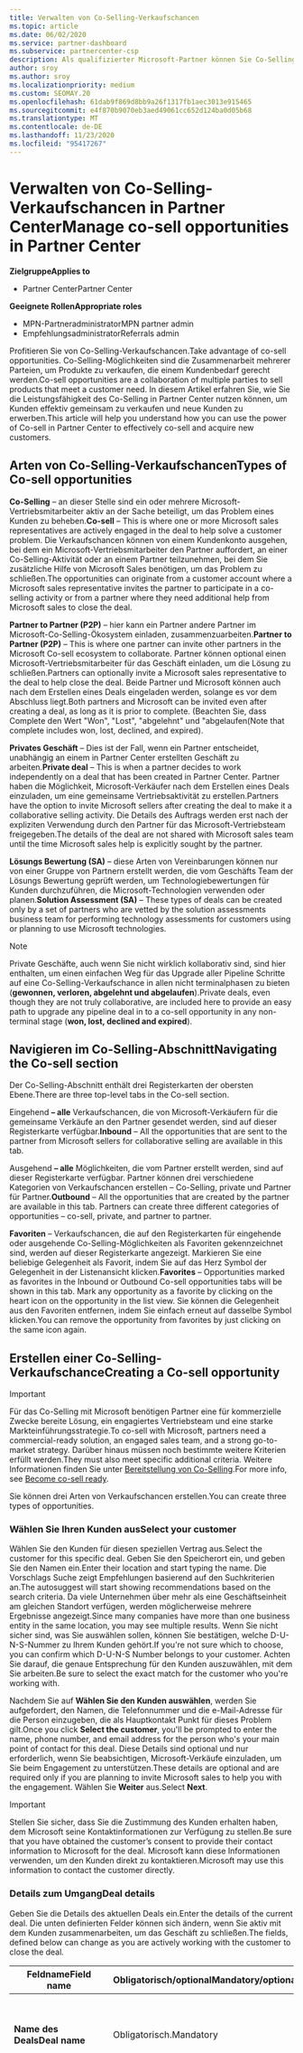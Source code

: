 ```yaml
---
title: Verwalten von Co-Selling-Verkaufschancen
ms.topic: article
ms.date: 06/02/2020
ms.service: partner-dashboard
ms.subservice: partnercenter-csp
description: Als qualifizierter Microsoft-Partner können Sie Co-Selling mit Microsoft durcharbeiten. Erfahren Sie, wie Sie Deals definieren, Microsoft zur Zusammenarbeit einladen oder gesendete Geschäfte anzeigen.
author: sroy
ms.author: sroy
ms.localizationpriority: medium
ms.custom: SEOMAY.20
ms.openlocfilehash: 61dab9f869d8bb9a26f1317fb1aec3013e915465
ms.sourcegitcommit: e4f870b9070eb3aed49061cc652d124ba0d05b68
ms.translationtype: MT
ms.contentlocale: de-DE
ms.lasthandoff: 11/23/2020
ms.locfileid: "95417267"
---
```

# <a name="manage-co-sell-opportunities-in-partner-center"></a><span data-ttu-id="e6349-104">Verwalten von Co-Selling-Verkaufschancen in Partner Center</span><span class="sxs-lookup"><span data-stu-id="e6349-104">Manage co-sell opportunities in Partner Center</span></span>

<span data-ttu-id="e6349-105">**Zielgruppe**</span><span class="sxs-lookup"><span data-stu-id="e6349-105">**Applies to**</span></span>

- <span data-ttu-id="e6349-106">Partner Center</span><span class="sxs-lookup"><span data-stu-id="e6349-106">Partner Center</span></span>

<span data-ttu-id="e6349-107">**Geeignete Rollen**</span><span class="sxs-lookup"><span data-stu-id="e6349-107">**Appropriate roles**</span></span>

- <span data-ttu-id="e6349-108">MPN-Partneradministrator</span><span class="sxs-lookup"><span data-stu-id="e6349-108">MPN partner admin</span></span>
- <span data-ttu-id="e6349-109">Empfehlungsadministrator</span><span class="sxs-lookup"><span data-stu-id="e6349-109">Referrals admin</span></span>

<span data-ttu-id="e6349-110">Profitieren Sie von Co-Selling-Verkaufschancen.</span><span class="sxs-lookup"><span data-stu-id="e6349-110">Take advantage of co-sell opportunities.</span></span>  <span data-ttu-id="e6349-111">Co-Selling-Möglichkeiten sind die Zusammenarbeit mehrerer Parteien, um Produkte zu verkaufen, die einem Kundenbedarf gerecht werden.</span><span class="sxs-lookup"><span data-stu-id="e6349-111">Co-sell opportunities are a collaboration of multiple parties to sell products that meet a customer need.</span></span> <span data-ttu-id="e6349-112">In diesem Artikel erfahren Sie, wie Sie die Leistungsfähigkeit des Co-Selling in Partner Center nutzen können, um Kunden effektiv gemeinsam zu verkaufen und neue Kunden zu erwerben.</span><span class="sxs-lookup"><span data-stu-id="e6349-112">This article will help you understand how you can use the power of Co-sell in Partner Center to effectively co-sell and acquire new customers.</span></span>

## <a name="types-of-co-sell-opportunities"></a><span data-ttu-id="e6349-113">Arten von Co-Selling-Verkaufschancen</span><span class="sxs-lookup"><span data-stu-id="e6349-113">Types of Co-sell opportunities</span></span>

<span data-ttu-id="e6349-114">**Co-Selling** – an dieser Stelle sind ein oder mehrere Microsoft-Vertriebsmitarbeiter aktiv an der Sache beteiligt, um das Problem eines Kunden zu beheben.</span><span class="sxs-lookup"><span data-stu-id="e6349-114">**Co-sell** – This is where one or more Microsoft sales representatives are actively engaged in the deal to help solve a customer problem.</span></span> <span data-ttu-id="e6349-115">Die Verkaufschancen können von einem Kundenkonto ausgehen, bei dem ein Microsoft-Vertriebsmitarbeiter den Partner auffordert, an einer Co-Selling-Aktivität oder an einem Partner teilzunehmen, bei dem Sie zusätzliche Hilfe von Microsoft Sales benötigen, um das Problem zu schließen.</span><span class="sxs-lookup"><span data-stu-id="e6349-115">The opportunities can originate from a customer account where a Microsoft sales representative invites the partner to participate in a co-selling activity or from a partner where they need additional help from Microsoft sales to close the deal.</span></span>

<span data-ttu-id="e6349-116">**Partner to Partner (P2P)** – hier kann ein Partner andere Partner im Microsoft-Co-Selling-Ökosystem einladen, zusammenzuarbeiten.</span><span class="sxs-lookup"><span data-stu-id="e6349-116">**Partner to Partner (P2P)** – This is where one partner can invite other partners in the Microsoft Co-sell ecosystem to collaborate.</span></span> <span data-ttu-id="e6349-117">Partner können optional einen Microsoft-Vertriebsmitarbeiter für das Geschäft einladen, um die Lösung zu schließen.</span><span class="sxs-lookup"><span data-stu-id="e6349-117">Partners can optionally invite a Microsoft sales representative to the deal to help close the deal.</span></span> <span data-ttu-id="e6349-118">Beide Partner und Microsoft können auch nach dem Erstellen eines Deals eingeladen werden, solange es vor dem Abschluss liegt.</span><span class="sxs-lookup"><span data-stu-id="e6349-118">Both partners and Microsoft can be invited even after creating a deal, as long as it is prior to complete.</span></span> <span data-ttu-id="e6349-119">(Beachten Sie, dass Complete den Wert "Won", "Lost", "abgelehnt" und "abgelaufen</span><span class="sxs-lookup"><span data-stu-id="e6349-119">(Note that complete includes won, lost, declined, and expired).</span></span>

<span data-ttu-id="e6349-120">**Privates Geschäft** – Dies ist der Fall, wenn ein Partner entscheidet, unabhängig an einem in Partner Center erstellten Geschäft zu arbeiten.</span><span class="sxs-lookup"><span data-stu-id="e6349-120">**Private deal** – This is when a partner decides to work independently on a deal that has been created in  Partner Center.</span></span> <span data-ttu-id="e6349-121">Partner haben die Möglichkeit, Microsoft-Verkäufer nach dem Erstellen eines Deals einzuladen, um eine gemeinsame Vertriebsaktivität zu erstellen.</span><span class="sxs-lookup"><span data-stu-id="e6349-121">Partners have the option to invite Microsoft sellers after creating the deal to make it a collaborative selling activity.</span></span> <span data-ttu-id="e6349-122">Die Details des Auftrags werden erst nach der expliziten Verwendung durch den Partner für das Microsoft-Vertriebsteam freigegeben.</span><span class="sxs-lookup"><span data-stu-id="e6349-122">The details of the deal are not shared with Microsoft sales team until the time Microsoft sales help is explicitly sought by the partner.</span></span>

<span data-ttu-id="e6349-123">**Lösungs Bewertung (SA)** – diese Arten von Vereinbarungen können nur von einer Gruppe von Partnern erstellt werden, die vom Geschäfts Team der Lösungs Bewertung geprüft werden, um Technologiebewertungen für Kunden durchzuführen, die Microsoft-Technologien verwenden oder planen.</span><span class="sxs-lookup"><span data-stu-id="e6349-123">**Solution Assessment (SA)** – These types of deals can be created only by a set of partners who are vetted by the solution assessments business team for performing technology assessments for customers using or planning to use Microsoft technologies.</span></span>

> [!NOTE]
> <span data-ttu-id="e6349-124">Private Geschäfte, auch wenn Sie nicht wirklich kollaborativ sind, sind hier enthalten, um einen einfachen Weg für das Upgrade aller Pipeline Schritte auf eine Co-Selling-Verkaufschance in allen nicht terminalphasen zu bieten (**gewonnen, verloren, abgelehnt und abgelaufen**).</span><span class="sxs-lookup"><span data-stu-id="e6349-124">Private deals, even though they are not truly collaborative, are included here  to provide an easy path to upgrade any pipeline deal in to a co-sell opportunity in any non-terminal stage (**won, lost, declined and expired**).</span></span>

## <a name="navigating-the-co-sell-section"></a><span data-ttu-id="e6349-125">Navigieren im Co-Selling-Abschnitt</span><span class="sxs-lookup"><span data-stu-id="e6349-125">Navigating the Co-sell section</span></span>

<span data-ttu-id="e6349-126">Der Co-Selling-Abschnitt enthält drei Registerkarten der obersten Ebene.</span><span class="sxs-lookup"><span data-stu-id="e6349-126">There are three top-level tabs in the Co-sell section.</span></span>

<span data-ttu-id="e6349-127">Eingehend **– alle** Verkaufschancen, die von Microsoft-Verkäufern für die gemeinsame Verkäufe an den Partner gesendet werden, sind auf dieser Registerkarte verfügbar.</span><span class="sxs-lookup"><span data-stu-id="e6349-127">**Inbound** – All the opportunities that are sent to the partner from Microsoft sellers for collaborative selling are available in this tab.</span></span>

<span data-ttu-id="e6349-128">Ausgehend **– alle** Möglichkeiten, die vom Partner erstellt werden, sind auf dieser Registerkarte verfügbar. Partner können drei verschiedene Kategorien von Verkaufschancen erstellen – Co-Selling, private und Partner für Partner.</span><span class="sxs-lookup"><span data-stu-id="e6349-128">**Outbound** – All the opportunities that are created by the partner are available in this tab. Partners can create three different categories of opportunities – co-sell, private, and partner to partner.</span></span>

<span data-ttu-id="e6349-129">**Favoriten** – Verkaufschancen, die auf den Registerkarten für eingehende oder ausgehende Co-Selling-Möglichkeiten als Favoriten gekennzeichnet sind, werden auf dieser Registerkarte angezeigt. Markieren Sie eine beliebige Gelegenheit als Favorit, indem Sie auf das Herz Symbol der Gelegenheit in der Listenansicht klicken.</span><span class="sxs-lookup"><span data-stu-id="e6349-129">**Favorites** – Opportunities marked as favorites in the Inbound or Outbound Co-sell opportunities tabs will be shown in this tab. Mark any opportunity as a favorite by clicking on the heart icon on the opportunity in the list view.</span></span> <span data-ttu-id="e6349-130">Sie können die Gelegenheit aus den Favoriten entfernen, indem Sie einfach erneut auf dasselbe Symbol klicken.</span><span class="sxs-lookup"><span data-stu-id="e6349-130">You can remove the opportunity from favorites by just clicking on the same icon again.</span></span>

## <a name="creating-a-co-sell-opportunity"></a><span data-ttu-id="e6349-131">Erstellen einer Co-Selling-Verkaufschance</span><span class="sxs-lookup"><span data-stu-id="e6349-131">Creating a Co-sell opportunity</span></span>

> [!IMPORTANT]
> <span data-ttu-id="e6349-132">Für das Co-Selling mit Microsoft benötigen Partner eine für kommerzielle Zwecke bereite Lösung, ein engagiertes Vertriebsteam und eine starke Markteinführungsstrategie.</span><span class="sxs-lookup"><span data-stu-id="e6349-132">To co-sell with Microsoft, partners need a commercial-ready solution, an engaged sales team, and a strong go-to-market strategy.</span></span> <span data-ttu-id="e6349-133">Darüber hinaus müssen noch bestimmte weitere Kriterien erfüllt werden.</span><span class="sxs-lookup"><span data-stu-id="e6349-133">They must also meet specific additional criteria.</span></span> <span data-ttu-id="e6349-134">Weitere Informationen finden Sie unter [Bereitstellung von Co-Selling](https://partner.microsoft.com/reach-customers/selling-with-microsoft#become-ready).</span><span class="sxs-lookup"><span data-stu-id="e6349-134">For more info, see [Become co-sell ready](https://partner.microsoft.com/reach-customers/selling-with-microsoft#become-ready).</span></span>

<span data-ttu-id="e6349-135">Sie können drei Arten von Verkaufschancen erstellen.</span><span class="sxs-lookup"><span data-stu-id="e6349-135">You can create three types of opportunities.</span></span>

### <a name="select-your-customer"></a><span data-ttu-id="e6349-136">Wählen Sie Ihren Kunden aus</span><span class="sxs-lookup"><span data-stu-id="e6349-136">Select your customer</span></span>

<span data-ttu-id="e6349-137">Wählen Sie den Kunden für diesen speziellen Vertrag aus.</span><span class="sxs-lookup"><span data-stu-id="e6349-137">Select the customer for this specific deal.</span></span> <span data-ttu-id="e6349-138">Geben Sie den Speicherort ein, und geben Sie den Namen ein.</span><span class="sxs-lookup"><span data-stu-id="e6349-138">Enter their location and start typing the name.</span></span> <span data-ttu-id="e6349-139">Die Vorschlags Suche zeigt Empfehlungen basierend auf den Suchkriterien an.</span><span class="sxs-lookup"><span data-stu-id="e6349-139">The autosuggest will start showing recommendations based on the search criteria.</span></span> <span data-ttu-id="e6349-140">Da viele Unternehmen über mehr als eine Geschäftseinheit am gleichen Standort verfügen, werden möglicherweise mehrere Ergebnisse angezeigt.</span><span class="sxs-lookup"><span data-stu-id="e6349-140">Since many companies have more than one business entity in the same location, you may see multiple results.</span></span> <span data-ttu-id="e6349-141">Wenn Sie nicht sicher sind, was Sie auswählen sollen, können Sie bestätigen, welche D-U-N-S-Nummer zu Ihrem Kunden gehört.</span><span class="sxs-lookup"><span data-stu-id="e6349-141">If you're not sure which to choose, you can confirm which D-U-N-S Number belongs to your customer.</span></span> <span data-ttu-id="e6349-142">Achten Sie darauf, die genaue Entsprechung für den Kunden auszuwählen, mit dem Sie arbeiten.</span><span class="sxs-lookup"><span data-stu-id="e6349-142">Be sure to select the exact match for the customer who you're working with.</span></span>

<span data-ttu-id="e6349-143">Nachdem Sie auf **Wählen Sie den Kunden auswählen**, werden Sie aufgefordert, den Namen, die Telefonnummer und die e-Mail-Adresse für die Person einzugeben, die als Hauptkontakt Punkt für dieses Problem gilt.</span><span class="sxs-lookup"><span data-stu-id="e6349-143">Once you click **Select the customer**, you'll be prompted to enter the name, phone number, and email address for the person who's your main point of contact for this deal.</span></span> <span data-ttu-id="e6349-144">Diese Details sind optional und nur erforderlich, wenn Sie beabsichtigen, Microsoft-Verkäufe einzuladen, um Sie beim Engagement zu unterstützen.</span><span class="sxs-lookup"><span data-stu-id="e6349-144">These details are optional and are required only if you are planning to invite Microsoft sales to help you with the engagement.</span></span> <span data-ttu-id="e6349-145">Wählen Sie **Weiter** aus.</span><span class="sxs-lookup"><span data-stu-id="e6349-145">Select **Next**.</span></span>

> [!IMPORTANT]
> <span data-ttu-id="e6349-146">Stellen Sie sicher, dass Sie die Zustimmung des Kunden erhalten haben, dem Microsoft seine Kontaktinformationen zur Verfügung zu stellen.</span><span class="sxs-lookup"><span data-stu-id="e6349-146">Be sure that you have obtained the customer’s consent to provide their contact information to Microsoft for the deal.</span></span> <span data-ttu-id="e6349-147">Microsoft kann diese Informationen verwenden, um den Kunden direkt zu kontaktieren.</span><span class="sxs-lookup"><span data-stu-id="e6349-147">Microsoft may use this information to contact the customer directly.</span></span>

### <a name="deal-details"></a><span data-ttu-id="e6349-148">Details zum Umgang</span><span class="sxs-lookup"><span data-stu-id="e6349-148">Deal details</span></span>

<span data-ttu-id="e6349-149">Geben Sie die Details des aktuellen Deals ein.</span><span class="sxs-lookup"><span data-stu-id="e6349-149">Enter the details of the current deal.</span></span> <span data-ttu-id="e6349-150">Die unten definierten Felder können sich ändern, wenn Sie aktiv mit dem Kunden zusammenarbeiten, um das Geschäft zu schließen.</span><span class="sxs-lookup"><span data-stu-id="e6349-150">The fields, defined below can change as you are  actively working with the customer to close the deal.</span></span>

| <span data-ttu-id="e6349-151">**Feldname**</span><span class="sxs-lookup"><span data-stu-id="e6349-151">**Field name**</span></span> | <span data-ttu-id="e6349-152">**Obligatorisch/optional**</span><span class="sxs-lookup"><span data-stu-id="e6349-152">**Mandatory/optional**</span></span> | <span data-ttu-id="e6349-153">**Details**</span><span class="sxs-lookup"><span data-stu-id="e6349-153">**Details**</span></span> |
|-------------|--------|-------|
|<span data-ttu-id="e6349-154">**Name des Deals**</span><span class="sxs-lookup"><span data-stu-id="e6349-154">**Deal name**</span></span> | <span data-ttu-id="e6349-155">Obligatorisch.</span><span class="sxs-lookup"><span data-stu-id="e6349-155">Mandatory</span></span> | <span data-ttu-id="e6349-156">Der Anzeige Name zur Identifizierung Ihres Deals zu einem späteren Zeitpunkt.</span><span class="sxs-lookup"><span data-stu-id="e6349-156">The friendly name to identify your deal at a later point of time.</span></span> |
|<span data-ttu-id="e6349-157">**Speicherort**</span><span class="sxs-lookup"><span data-stu-id="e6349-157">**Location**</span></span>| <span data-ttu-id="e6349-158">Obligatorisch.</span><span class="sxs-lookup"><span data-stu-id="e6349-158">Mandatory</span></span> | <span data-ttu-id="e6349-159">Der MPN-Speicherort Bereich des Verweises.</span><span class="sxs-lookup"><span data-stu-id="e6349-159">The MPN location scope of the referral.</span></span> <span data-ttu-id="e6349-160">Verweis Benutzer mit diesem Speicherort können die Verweise anzeigen, wenn Sie Teil des Teams sind.</span><span class="sxs-lookup"><span data-stu-id="e6349-160">Referral users with this location scope can view the referrals if they are part of the team.</span></span> <span data-ttu-id="e6349-161">Verweisadministratoren und verweisadministratoren mit globalem Gültigkeitsbereich können die Verweise unabhängig vom Standort anzeigen.</span><span class="sxs-lookup"><span data-stu-id="e6349-161">Referral admins and referral admins with global scope can view the referrals irrespective of the location.</span></span> <span data-ttu-id="e6349-162">Der Speicherort kann nicht bearbeitet werden, nachdem der Verweis erstellt wurde.</span><span class="sxs-lookup"><span data-stu-id="e6349-162">Location cannot be edited after creating the referral.</span></span>|
|<span data-ttu-id="e6349-163">**Geschätzter Wert**</span><span class="sxs-lookup"><span data-stu-id="e6349-163">**Estimated value**</span></span> | <span data-ttu-id="e6349-164">Obligatorisch.</span><span class="sxs-lookup"><span data-stu-id="e6349-164">Mandatory</span></span> | <span data-ttu-id="e6349-165">Der Wert des Deals basierend auf den Informationen, die beim Erstellen des-Deals verfügbar sind.</span><span class="sxs-lookup"><span data-stu-id="e6349-165">The value of the deal based on the information available while creating the deal.</span></span>|
|<span data-ttu-id="e6349-166">**Geschätztes Schluss Datum**</span><span class="sxs-lookup"><span data-stu-id="e6349-166">**Estimated close date**</span></span>| <span data-ttu-id="e6349-167">Obligatorisch.</span><span class="sxs-lookup"><span data-stu-id="e6349-167">Mandatory</span></span>| <span data-ttu-id="e6349-168">Das Datum, an dem Sie den Umgang mit dem Kunden erwarten.</span><span class="sxs-lookup"><span data-stu-id="e6349-168">The date by which you expect to close the deal with the customer.</span></span> |
|<span data-ttu-id="e6349-169">**CRM-ID**</span><span class="sxs-lookup"><span data-stu-id="e6349-169">**CRM ID**</span></span>| <span data-ttu-id="e6349-170">Optional</span><span class="sxs-lookup"><span data-stu-id="e6349-170">Optional</span></span> | <span data-ttu-id="e6349-171">Markieren Sie den Umgang mit der ID der Verkaufschance im jeweiligen CRM zum Nachverfolgen.</span><span class="sxs-lookup"><span data-stu-id="e6349-171">Tag the deal with the ID of the opportunity in your respective CRM for tracking purpose.</span></span>|
|<span data-ttu-id="e6349-172">**Marketing Kampagnen-ID**</span><span class="sxs-lookup"><span data-stu-id="e6349-172">**Marketing campaign ID**</span></span>| <span data-ttu-id="e6349-173">Optional</span><span class="sxs-lookup"><span data-stu-id="e6349-173">Optional</span></span> | <span data-ttu-id="e6349-174">Erfassen Sie die Marketingkampagne, die zu diesem Problem geführt hat.</span><span class="sxs-lookup"><span data-stu-id="e6349-174">Capture the marketing campaign that resulted in the deal.</span></span> <span data-ttu-id="e6349-175">Mit diesem Profil können Sie den ROI einer bestimmten Kampagne nachverfolgen, wenn Sie alle aus der Kampagne stammenden Geschäfte mit der gleichen ID markieren.</span><span class="sxs-lookup"><span data-stu-id="e6349-175">This filed can help you track the ROI of a certain campaign if you tag all the deals originating from the campaign with the same ID.</span></span>|
|<span data-ttu-id="e6349-176">**Hinweise**</span><span class="sxs-lookup"><span data-stu-id="e6349-176">**Notes**</span></span>| <span data-ttu-id="e6349-177">Optional</span><span class="sxs-lookup"><span data-stu-id="e6349-177">Optional</span></span> | <span data-ttu-id="e6349-178">Aktualisieren Sie alle aktuellen Informationen, um anderen Mitarbeitern Ihres Unternehmens einen Einblick in den gleichen Umgang zu bieten, oder versuchen Sie, den aktuellen Zustand des Deals zu verstehen.</span><span class="sxs-lookup"><span data-stu-id="e6349-178">Update all the latest information to provide visibility to other employees from your company working on the same deal or trying to understand the current state of the deal.</span></span> <span data-ttu-id="e6349-179">Sie können dies auch als Kommunikationsprotokoll für Diskussionen zwischen Microsoft-Verkäufern und anderen Partnern in Ihrem Unternehmen verwenden.</span><span class="sxs-lookup"><span data-stu-id="e6349-179">You can also use this as a communication on record for discussions between Microsoft sellers/other partners with your company.</span></span>|

### <a name="add-team-members"></a><span data-ttu-id="e6349-180">Hinzufügen von Teammitgliedern</span><span class="sxs-lookup"><span data-stu-id="e6349-180">Add team members</span></span>

<span data-ttu-id="e6349-181">Fügen Sie nach dem Hinzufügen der Details des Details die Mitarbeiter hinzu, die an diesem speziellen Teil arbeiten werden.</span><span class="sxs-lookup"><span data-stu-id="e6349-181">After adding the deal details, add the employees that will be working on this specific deal.</span></span> <span data-ttu-id="e6349-182">Sie müssen den Namen, die Telefonnummer und die e-Mail-Adresse des Mitarbeiters eingeben.</span><span class="sxs-lookup"><span data-stu-id="e6349-182">You will need to enter the name, phone number, and email address of the employee.</span></span> <span data-ttu-id="e6349-183">Diese Details sind obligatorisch, und Sie benötigen mindestens einen Kontakt mit allen Details, die Sie eingegeben haben, um ein Problem zu erstellen.</span><span class="sxs-lookup"><span data-stu-id="e6349-183">These details are mandatory, and you need to have at least one contact with all the details entered for you to create a deal.</span></span> <span data-ttu-id="e6349-184">Diese Details können auch nach dem Erstellen eines Deals geändert werden.</span><span class="sxs-lookup"><span data-stu-id="e6349-184">These details can be changed even after creating a deal.</span></span> <span data-ttu-id="e6349-185">Aktuelle Kontakte aus den vorherigen Geschäften werden auf der rechten Seite angezeigt, damit Sie Sie schnell zu diesem Thema hinzufügen können.</span><span class="sxs-lookup"><span data-stu-id="e6349-185">Recent contacts from your previous deals are shown on the right side for you to quickly add them to the deal.</span></span> <span data-ttu-id="e6349-186">Für P2P-Geschäfte kann das Teammitarbeiter sowohl von Ihrem Unternehmen als auch vom Unternehmen erhalten, das die Einladung sendet.</span><span class="sxs-lookup"><span data-stu-id="e6349-186">For P2P deals, the team can have employees from both your company and the company sending the invitation.</span></span>

### <a name="add-solutions"></a><span data-ttu-id="e6349-187">Lösung (e) hinzufügen</span><span class="sxs-lookup"><span data-stu-id="e6349-187">Add solution(s)</span></span>

<span data-ttu-id="e6349-188">In diesem Abschnitt müssen Sie die Informationen im Zusammenhang mit den Lösungen bereitstellen, die Teil dieses Themas sein werden.</span><span class="sxs-lookup"><span data-stu-id="e6349-188">In this section, you need to provide the information related to the solutions that will be part of this deal.</span></span> <span data-ttu-id="e6349-189">Dies ist ein obligatorischer Abschnitt, in dem Sie mindestens eine Lösung hinzufügen müssen, um ein Problem zu erstellen.</span><span class="sxs-lookup"><span data-stu-id="e6349-189">This is a mandatory section where you must add at least one solution to create a deal.</span></span> <span data-ttu-id="e6349-190">Die Lösungs Details können nach dem Erstellen eines Deals geändert werden.</span><span class="sxs-lookup"><span data-stu-id="e6349-190">The solution details can be changed after creating a deal.</span></span> <span data-ttu-id="e6349-191">Es gibt mehrere Typen von Projektmappen, die zu einem Teil hinzugefügt werden können, die unten beschrieben werden.</span><span class="sxs-lookup"><span data-stu-id="e6349-191">There are multiple types of solutions that can be added to a deal, which are described below</span></span>

- <span data-ttu-id="e6349-192">**Die Lösungen meines Unternehmens:** Dabei handelt es sich um Co-Selling-Lösungen, die von Ihrem Unternehmen veröffentlicht werden.</span><span class="sxs-lookup"><span data-stu-id="e6349-192">**My company’s solutions:** These are co-sell ready solutions that are published by your company</span></span>
- <span data-ttu-id="e6349-193">**Microsoft:** Dabei handelt es sich um Lösungen im Besitz von Microsoft</span><span class="sxs-lookup"><span data-stu-id="e6349-193">**Microsoft:** These are solutions owned by Microsoft</span></span>
- <span data-ttu-id="e6349-194">**Andere Lösungen von Drittanbietern:** Dabei handelt es sich um Co-Selling-Lösungen, die von anderen Partnern im Microsoft Co-Selling-Ökosystem veröffentlicht werden.</span><span class="sxs-lookup"><span data-stu-id="e6349-194">**Other third-party solutions:** These are co-sell ready solutions that are published by other partners in the Microsoft co-sell ecosystem</span></span>
- <span data-ttu-id="e6349-195">**Lösungs Bewertungen:** Dies sind die Bewertungs Typen, die ein berechtigter Partner basierend auf dem Kundenbedarf auswählen kann.</span><span class="sxs-lookup"><span data-stu-id="e6349-195">**Solution Assessments:** These are the assessment types, which an eligible partner can select based on the customer need</span></span>

> [!Important]
> <span data-ttu-id="e6349-196">Es kann nur ein Bewertungstyp für einen Lösungs Bewertungs Vertrag ausgewählt werden, und es können keine anderen Lösungen hinzugefügt werden.</span><span class="sxs-lookup"><span data-stu-id="e6349-196">Only one assessment type can be selected for a solution assessment deal and no other solutions can be added.</span></span> <span data-ttu-id="e6349-197">Sobald eine Lösungs Bewertung ausgewählt ist, muss der Partner den Speicherort auswählen, für den die Bewertung erstellt wird.</span><span class="sxs-lookup"><span data-stu-id="e6349-197">Once a solution assessment is selected, the partner has to choose the location for which the assessment is being created.</span></span> <span data-ttu-id="e6349-198">Dies ist für korrekte Incentive-Auszahlungen erforderlich.</span><span class="sxs-lookup"><span data-stu-id="e6349-198">This is needed for correct incentive payouts.</span></span>

<span data-ttu-id="e6349-199">Nachdem Sie die Lösungs Informationen bereitgestellt haben, klicken Sie auf Weiter, um zum Abschnitt zu wechseln, in dem Sie den Verkaufstyp festlegen können.</span><span class="sxs-lookup"><span data-stu-id="e6349-199">Once you have provided the solution information, select Next to move to the section where you can decide the selling type.</span></span> <span data-ttu-id="e6349-200">Sie haben drei Optionen, wenn Sie Lösungen aus den ersten drei Optionen auswählen und keine Lösungs Bewertung:</span><span class="sxs-lookup"><span data-stu-id="e6349-200">You have three options if you chose solutions from the first three options and not a solution assessment:</span></span>

<span data-ttu-id="e6349-201">**Privates Geschäft**: Wenn Sie Microsoft nicht einladen und in diesem Schritt eine Einbindung erstellen, ist es vom Typ private Pipeline.</span><span class="sxs-lookup"><span data-stu-id="e6349-201">**Private deal**: If you don’t invite Microsoft and create an engagement at this step, it will be of the type private pipeline.</span></span> <span data-ttu-id="e6349-202">Microsoft-Verkäufer haben keinen Einblick in die Details dieses Deals.</span><span class="sxs-lookup"><span data-stu-id="e6349-202">Microsoft sellers will have no visibility into the details of this deal.</span></span>

> [!Important]
> <span data-ttu-id="e6349-203">Die Registrierung von Deals ist für private Geschäfte nicht anwendbar.</span><span class="sxs-lookup"><span data-stu-id="e6349-203">Deal registration is not applicable for Private deals.</span></span> <span data-ttu-id="e6349-204">Seien Sie vorsichtig, wenn Sie ein privates Geschäft mit berechtigten Lösungen erstellen, da diese nicht für die Registrierung in Partner Center qualifiziert sind.</span><span class="sxs-lookup"><span data-stu-id="e6349-204">Exercise caution while creating a private deal with incentive eligible solutions as they will not be eligible for deal registration in Partner Center.</span></span>

<span data-ttu-id="e6349-205">**Co-Selling-Vertrag:** Wenn Sie eine andere Option als die Standardauswahl für die Frage **"ermitteln Sie die Art der von Microsoft gewünschten Hilfe**" auswählen, wird ein Co-Selling-Deal durchgeführt, bei dem ein Microsoft-Verkäufer Ihnen möglicherweise bei der Schließung des Deals behilflich ist.</span><span class="sxs-lookup"><span data-stu-id="e6349-205">**Co-sell deal:** If you select any option other than the default selection for the question **“Identify the type of help you'd like from Microsoft”**, the deal turns in to a co-sell deal where a Microsoft seller can potentially help you with closing the deal.</span></span> <span data-ttu-id="e6349-206">Eine Anforderung der Hilfe von Microsoft ist keine Garantie dafür, dass ein Microsoft-Verkäufer an der Sache teilnehmen wird.</span><span class="sxs-lookup"><span data-stu-id="e6349-206">A request for help from Microsoft is no guarantee that a Microsoft seller will participate in the deal.</span></span> <span data-ttu-id="e6349-207">Microsoft-Vertriebsmitarbeiter haben 14 Tage Zeit, um zu entscheiden, ob Sie teilnehmen möchten.</span><span class="sxs-lookup"><span data-stu-id="e6349-207">Microsoft sales representatives have 14 days to decide if they want to participate.</span></span> <span data-ttu-id="e6349-208">Stellen Sie sicher, dass Sie im Abschnitt "Hinweise" den gewünschten Hilfe Typ identifizieren.</span><span class="sxs-lookup"><span data-stu-id="e6349-208">In the notes section, be sure to identify the type of help you want.</span></span>

<span data-ttu-id="e6349-209">**Partner-zu-Partner-Arbeit (P2P)**: Sie können andere Partner zur Arbeit einladen, indem Sie auf den Link "Partner einladen" klicken.</span><span class="sxs-lookup"><span data-stu-id="e6349-209">**Partner to Partner (P2P) deal**: You can invite other partners to the deal by clicking on the Invite partner link.</span></span> <span data-ttu-id="e6349-210">Im folgenden wird der Prozess zum Erstellen eines P2P-Vorgangs erläutert.</span><span class="sxs-lookup"><span data-stu-id="e6349-210">Below is the process for creating a P2P deal.</span></span>

- <span data-ttu-id="e6349-211">**Wählen Sie einen Partner aus:** Nachdem Sie auf "einladen Partner" geklickt haben, können Sie mit der Eingabe des Partner namens beginnen, um eine vorgeschlagene Liste von Partnern zu erhalten, die mit dem Namen übereinstimmen, den Sie eingeben.</span><span class="sxs-lookup"><span data-stu-id="e6349-211">**Select a partner:** After clicking on Invite partner, you will be able to  start typing the partner name to get suggested list of partners matching the name that you are entering.</span></span> <span data-ttu-id="e6349-212">Wählen Sie den Partner aus, an dem Sie interessiert sind, um zusätzliche Details für diesen Partner auszufüllen.</span><span class="sxs-lookup"><span data-stu-id="e6349-212">Select the partner you are interested in to fill additional details for that partner.</span></span> <span data-ttu-id="e6349-213">Sie können nur nach Partnern suchen, die sich im Microsoft-Co-Selling-Ökosystem befinden und in Partner Center agieren.</span><span class="sxs-lookup"><span data-stu-id="e6349-213">You can only search for partners who are in the Microsoft Co-sell ecosystem and are transacting in Partner Center.</span></span>

- <span data-ttu-id="e6349-214">**Geschätztes Schluss Datum:** Dies ist das Datum, an dem Sie erwarten, dass der eingeladene Partner seinen Teil des Vorgangs fertig stellt.</span><span class="sxs-lookup"><span data-stu-id="e6349-214">**Estimated close date:** This is the date by which you expect the invited partner to complete their part of the deal.</span></span> <span data-ttu-id="e6349-215">Das Datum ist vorab ausgefüllt, sodass Sie das Datum nur ändern können, wenn dies erforderlich ist.</span><span class="sxs-lookup"><span data-stu-id="e6349-215">The date is pre-filled so that you can choose to modify the date only if necessary.</span></span> <span data-ttu-id="e6349-216">Es handelt sich um ein obligatorisches Feld, das von dem Partner bearbeitet werden kann, den Sie nach dem Erstellen des Deals einladen.</span><span class="sxs-lookup"><span data-stu-id="e6349-216">It is a mandatory field and can be edited by the partner you are inviting after creating the deal.</span></span> <span data-ttu-id="e6349-217">Sie können dieses Feld nach dem Erstellen nicht mehr ändern.</span><span class="sxs-lookup"><span data-stu-id="e6349-217">You can’t modify this field after creating the deal.</span></span>

- <span data-ttu-id="e6349-218">**Geschätzter Wert und Währung:** Dies ist der Wert des Deals, den der eingeladene Partner in der Gesamtmenge hat.</span><span class="sxs-lookup"><span data-stu-id="e6349-218">**Estimated value and currency:** This is the value of the deal that the invited partner will have in the overall deal.</span></span> <span data-ttu-id="e6349-219">Stellen Sie sicher, dass Sie hier den richtigen Wert eingeben, damit der eingeladene Partner entscheiden kann, ob er ein Teil des Deals sein soll oder nicht.</span><span class="sxs-lookup"><span data-stu-id="e6349-219">Make sure that you enter correct value here so that the invited partner can decide if they want to be a part of the deal or not.</span></span> <span data-ttu-id="e6349-220">Der eingeladene Partner kann diesen Wert ändern, nachdem er den Vertrag erstellt hat.</span><span class="sxs-lookup"><span data-stu-id="e6349-220">The invited partner can change this value after creating the deal.</span></span> <span data-ttu-id="e6349-221">Sie können dieses Feld nach dem Erstellen nicht mehr ändern.</span><span class="sxs-lookup"><span data-stu-id="e6349-221">You cannot modify this field after creating the deal.</span></span>

- <span data-ttu-id="e6349-222">**Hinweise:** Fügen Sie die Details für den Grund ein, warum Sie den Partner zu einem Teil dieses Teils einladen.</span><span class="sxs-lookup"><span data-stu-id="e6349-222">**Notes:** Add the details for why you are inviting the partner to be a part of this deal.</span></span> <span data-ttu-id="e6349-223">Ausführliche Informationen helfen dem eingeladenen Partner, zu entscheiden, ob er teilnehmen möchte.</span><span class="sxs-lookup"><span data-stu-id="e6349-223">Detailed information will help the invited partner to decide if they want to participate.</span></span>

- <span data-ttu-id="e6349-224">**Fügen Sie das Team hinzu:** Fügen Sie die Mitarbeiter aus Ihrem Unternehmen hinzu, die mit dem eingeladenen Partner zusammenarbeiten werden.</span><span class="sxs-lookup"><span data-stu-id="e6349-224">**Add your team:** Add the employees from your company who will be working with the invited partner.</span></span> <span data-ttu-id="e6349-225">Wenn der eingeladene Partner das Geschäft akzeptiert, kann er seine eigenen Mitarbeiter hinzufügen, sodass beide Unternehmen über eine Ansicht des gesamten Teams verfügen, das mit dem jeweiligen Geschäft zusammenarbeitet.</span><span class="sxs-lookup"><span data-stu-id="e6349-225">If the invited partner accepts the deal, they can add their own employees so that both companies have a view of the entire team collaborating on the deal.</span></span> <span data-ttu-id="e6349-226">Sie können diese Details nur ändern, bevor Sie das Problem erstellen.</span><span class="sxs-lookup"><span data-stu-id="e6349-226">You can only modify these details before creating the deal.</span></span> <span data-ttu-id="e6349-227">Mitarbeiter Details, die in Ihre Geschäftsdaten eingegeben werden, sind vorab ausgefüllt, damit Sie die Mitarbeiter, die mit diesem Partner arbeiten, einfacher auswählen können.</span><span class="sxs-lookup"><span data-stu-id="e6349-227">Employee details entered in your deal data are pre-filled to make it easier for you to choose the employees who be working with this specific partner.</span></span>

- <span data-ttu-id="e6349-228">**Lösungen hinzufügen:**  Fügen Sie die Lösungen hinzu, die der eingeladene Partner in die Tabelle einbringen soll.</span><span class="sxs-lookup"><span data-stu-id="e6349-228">**Add solutions:**  Add the solutions that you want the invited partner to bring to the table.</span></span> <span data-ttu-id="e6349-229">Mindestens eine Lösung ist obligatorisch.</span><span class="sxs-lookup"><span data-stu-id="e6349-229">At least one solution is mandatory.</span></span> <span data-ttu-id="e6349-230">Der eingeladene Partner kann die Lösungen ändern, nachdem Sie die Einladung akzeptiert haben.</span><span class="sxs-lookup"><span data-stu-id="e6349-230">The invited partner can modify the solutions once they accept the invitation.</span></span>

- <span data-ttu-id="e6349-231">**Identifizieren Sie die Art der Hilfe:** Identifizieren Sie den Typ der Hilfe: identifizieren Sie schließlich die spezielle Hilfe, die Sie vom eingeladenen Partner benötigen.</span><span class="sxs-lookup"><span data-stu-id="e6349-231">**Identify the type of help:** Identify the type of help:  Finally, identify the specific help you need from the invited partner.</span></span>

<span data-ttu-id="e6349-232">Wiederholen Sie diesen Schritt für alle Partner, die Sie einladen möchten, um Teil dieses Deals zu sein.</span><span class="sxs-lookup"><span data-stu-id="e6349-232">Repeat this for all the partners you want to invite to be a part of this deal.</span></span> <span data-ttu-id="e6349-233">Partner für Partner arbeiten können auch den Microsoft-Verkäufer daran beteiligen, dass Sie sowohl Microsoft als auch die Partner für das Geschäft einladen.</span><span class="sxs-lookup"><span data-stu-id="e6349-233">A partner to partner deal can also have Microsoft seller involved where you are inviting both Microsoft and the partners to the deal.</span></span> <span data-ttu-id="e6349-234">Sie können Microsoft und die Partner später auch nach der Erstellung des Deals einladen.</span><span class="sxs-lookup"><span data-stu-id="e6349-234">You can also invite both Microsoft and the partners later, after creating the deal.</span></span>

## <a name="responding-to-a-co-sell-opportunity"></a><span data-ttu-id="e6349-235">Reaktion auf eine Co-Selling-Verkaufschance</span><span class="sxs-lookup"><span data-stu-id="e6349-235">Responding to a co-sell opportunity</span></span>

<span data-ttu-id="e6349-236">Jede Verkaufschance wird durch einen eigenen Lebenszyklus verlagert.</span><span class="sxs-lookup"><span data-stu-id="e6349-236">Each opportunity moves through a life cycle of its own.</span></span>

### <a name="received-stage"></a><span data-ttu-id="e6349-237">Empfangene Phase</span><span class="sxs-lookup"><span data-stu-id="e6349-237">Received stage</span></span>

<span data-ttu-id="e6349-238">Wenn Sie in dieser Phase einen neuen Co-Selling-Verkaufschancen von einem Microsoft-Händler oder von anderen Partnern im Microsoft-Co-Selling-Ökosystem erhalten haben, überprüfen Sie die Details, und wenden Sie sich an den Kunden, wenn Sie mehr über die geschäftlichen Anforderungen erfahren möchten.</span><span class="sxs-lookup"><span data-stu-id="e6349-238">In this stage, if you have received a new Co-sell opportunity either from a Microsoft seller or from other partners in the Microsoft Co-sell ecosystem, review the details, and feel free to contact the customer if you want to learn more about their business needs.</span></span> <span data-ttu-id="e6349-239">In dieser Phase können Sie zwei Aktionen ausführen.</span><span class="sxs-lookup"><span data-stu-id="e6349-239">You can take two actions in this stage.</span></span> <span data-ttu-id="e6349-240">akzeptieren oder ablehnen des Verweises:</span><span class="sxs-lookup"><span data-stu-id="e6349-240">accept or decline the referral:</span></span>

- <span data-ttu-id="e6349-241">**Akzeptieren:** Geben Sie einen Namen für das Geschäft ein, bearbeiten Sie den geschätzten Wert und den geschätzten Kauf Zeitraum basierend auf ihrer Überprüfung.</span><span class="sxs-lookup"><span data-stu-id="e6349-241">**Accept:** Enter a name for the deal, edit the estimated deal value, and the estimated purchase timeframe based on your review.</span></span> <span data-ttu-id="e6349-242">Nachdem Sie den Kontakt mit dem Kunden hergestellt haben, sollten Sie Informationen im Feld " **Notizen** " bereitstellen, um weitere Informationen zu den Anforderungen des Kunden zu erhalten.</span><span class="sxs-lookup"><span data-stu-id="e6349-242">Once you established the contact with the customer, you should provide info in the **Notes** field to explain more about what the customer is looking for.</span></span> <span data-ttu-id="e6349-243">Sie können hier optional Ihre CRM-ID eingeben (nur für Ihre Referenz), die Marketingkampagnen-ID, die zu der jeweiligen Verkaufschance geführt hat, und Kontakte aus Ihrem Unternehmen hinzufügen, die an diesem Teil arbeiten werden.</span><span class="sxs-lookup"><span data-stu-id="e6349-243">You can optionally enter your CRM ID here (for your reference only), the marketing campaign ID that resulted in the respective opportunity and add contacts from your company who will be working on this deal.</span></span>

- <span data-ttu-id="e6349-244">Wählen Sie **Weiter**, wenn Sie fertig sind.</span><span class="sxs-lookup"><span data-stu-id="e6349-244">When you're finished, select **Next**.</span></span> <span data-ttu-id="e6349-245">Wir werden den Verweis auf **die nächste Phase** verschieben, was bedeutet, dass Sie den Kunden aktiv mit dem Kunden in Verbindung setzen möchten.</span><span class="sxs-lookup"><span data-stu-id="e6349-245">We'll move the referral to **the next stage**, which means you plan to actively engage with the customer to address their need.</span></span> <span data-ttu-id="e6349-246">Diese Informationen werden auch verwendet, um in Zukunft ähnliche Angebote zu finden.</span><span class="sxs-lookup"><span data-stu-id="e6349-246">We'll also use this information to help you find similar deals in the future.</span></span>

- <span data-ttu-id="e6349-247">**Ablehnen**: Wählen Sie den Grund für den Verlust des Deals aus, und fügen Sie Notizen hinzu, die Sie einschließen möchten, und wählen Sie dann **Schließen** aus.</span><span class="sxs-lookup"><span data-stu-id="e6349-247">**Decline**: Select the reason you're declining the deal and add any notes you'd like to include, then select **Close deal**.</span></span> <span data-ttu-id="e6349-248">Wir archivieren Sie als **abgelehnt** und Benachrichtigen entweder Microsoft oder den Partner, der Ihnen diese Gelegenheit gesendet hat.</span><span class="sxs-lookup"><span data-stu-id="e6349-248">We'll archive it as **Declined** and notify either Microsoft or the partner who sent you this opportunity.</span></span>

- <span data-ttu-id="e6349-249">Wenn Sie nicht innerhalb der vorgesehenen Zeit (derzeit 14 Tage) Antworten, archivieren wir Sie als **abgelaufen** und Benachrichtigen entweder Microsoft oder den Partner, der Ihnen diese Gelegenheit gesendet hat.</span><span class="sxs-lookup"><span data-stu-id="e6349-249">If you don't respond within the allotted time (currently 14 days), we'll archive it as **Expired** and notify either Microsoft or the partner who sent you this opportunity.</span></span>

### <a name="accepted-stage"></a><span data-ttu-id="e6349-250">Akzeptierte Phase</span><span class="sxs-lookup"><span data-stu-id="e6349-250">Accepted stage</span></span>

<span data-ttu-id="e6349-251">Bemühen Sie sich, das Geschäft mit dem Kunden abzuschließen.</span><span class="sxs-lookup"><span data-stu-id="e6349-251">Work to close the deal with the customer.</span></span> <span data-ttu-id="e6349-252">Wenn Sie die Informationen ändern möchten, die Sie für eine akzeptierte Referenz angegeben haben, wählen Sie **Bearbeiten** aus.</span><span class="sxs-lookup"><span data-stu-id="e6349-252">If you want to change any of the information you've provided for an accepted referral, select **Edit**.</span></span> <span data-ttu-id="e6349-253">Anschließend können Sie den Namen, den geschätzten kauftermin, den geschätzten Wert, Notizen, die CRM-ID und/oder die Marketingkampagnen-ID aktualisieren.</span><span class="sxs-lookup"><span data-stu-id="e6349-253">You can then update the deal name, estimated purchase date, estimated value, notes, CRM ID and/or the marketing campaign ID.</span></span>  <span data-ttu-id="e6349-254">Sie können auch **Team hinzufügen** auswählen, um den Namen, die Telefonnummer und die e-Mail-Adressen aller weiteren Personen anzugeben, die an diesem Teil arbeiten.</span><span class="sxs-lookup"><span data-stu-id="e6349-254">You can also select **Add your team** to provide the name, phone number, and email addresses of any additional people who are working on the deal.</span></span> <span data-ttu-id="e6349-255">Projektmappen können auch basierend auf dem Kundenbedarf bearbeitet werden.</span><span class="sxs-lookup"><span data-stu-id="e6349-255">Solutions can also be edited based on the customer need.</span></span>

<span data-ttu-id="e6349-256">Alle von Ihnen erstellten Angebote sind standardmäßig in der angenommenen Phase enthalten.</span><span class="sxs-lookup"><span data-stu-id="e6349-256">All the deals you have created are in Accepted stage by default.</span></span>

<span data-ttu-id="e6349-257">Nachdem Sie mit der Arbeit an diesem Vorgang begonnen haben, können Sie die Details des Fortschritts bereitstellen, indem Sie die Verkaufsphasen im Auftrags Lebenszyklus markieren.</span><span class="sxs-lookup"><span data-stu-id="e6349-257">Once you started working on the deal, you can provide the details of the progress that you are making by marking the sales stages in the deal lifecycle.</span></span> <span data-ttu-id="e6349-258">Es gibt vier Phasen im Lebenszyklus, abgesehen von der anfänglichen Annahme oder Erstellung und den letzten gewonnenen oder verlorenen Phasen, wie unten erwähnt.</span><span class="sxs-lookup"><span data-stu-id="e6349-258">There are four stages in the deal lifecycle apart from the initial acceptance or creation and the final won or lost stages as mentioned below.</span></span> <span data-ttu-id="e6349-259">Die Angabe dieser Details ist optional, aber es wird dringend empfohlen, diese zu teilen, damit Sie von Microsoft-Vertriebsmitarbeitern bei einem Co-Selling-Deal eine angemessene Hilfe erhalten.</span><span class="sxs-lookup"><span data-stu-id="e6349-259">Providing these details is optional, but you are highly encouraged to share these to get stage appropriate help from Microsoft sales representatives in a Co-sell deal.</span></span>

:::image type="content" source="images/pscmigration/salesstage.png" alt-text="Bild, das den Lebenszyklus zeigt, in dem die Verkaufsphase gekennzeichnet werden kann.":::

> [!Note]
> <span data-ttu-id="e6349-261">Die Verkaufsphasen unterscheiden sich, wenn es sich um einen Lösungs Bewertungs Vorgang handelt.</span><span class="sxs-lookup"><span data-stu-id="e6349-261">The sales stages will vary if the deal is a solution assessment deal.</span></span> <span data-ttu-id="e6349-262">Das Markieren der Verkaufsphase ist auch für Lösungs Bewertungs Abschlüsse **obligatorisch** .</span><span class="sxs-lookup"><span data-stu-id="e6349-262">Marking sales stage is also **mandatory** for solution assessment deals.</span></span> <span data-ttu-id="e6349-263">Die Schaltfläche " **gewinnt** " wird erst aktiviert, nachdem alle Verkaufsphasen vom Partner als vollständig gekennzeichnet wurden.</span><span class="sxs-lookup"><span data-stu-id="e6349-263">**Won** button will be enabled only after all the sales stages are marked as complete by the partner.</span></span>

<span data-ttu-id="e6349-264">Im folgenden finden Sie die Tabelle mit den Verkaufsstufen und den entsprechenden Prozentsätzen für andere Geschäfte als Lösungs Bewertungen, die vom Microsoft Partner Center-Referenzsystem festgelegt werden.</span><span class="sxs-lookup"><span data-stu-id="e6349-264">Below is the table showing the sales stages and the corresponding percentages for deals other than solution assessments as determined by the Microsoft Partner Center referrals system.</span></span>

|<span data-ttu-id="e6349-265">**Name der Verkaufsphase**</span><span class="sxs-lookup"><span data-stu-id="e6349-265">**Sales stage name**</span></span>|<span data-ttu-id="e6349-266">**Prozentsatz der Verkaufsphase**</span><span class="sxs-lookup"><span data-stu-id="e6349-266">**Sales stage percentage**</span></span>|<span data-ttu-id="e6349-267">**Definition der Verkaufsphase**</span><span class="sxs-lookup"><span data-stu-id="e6349-267">**Definition of sales stage**</span></span>|
|:----|:-----|:-----|
|<span data-ttu-id="e6349-268">Erstellt</span><span class="sxs-lookup"><span data-stu-id="e6349-268">Created</span></span>|<span data-ttu-id="e6349-269">10 %</span><span class="sxs-lookup"><span data-stu-id="e6349-269">10%</span></span>|<span data-ttu-id="e6349-270">Erstellen eines ausgehenden Deals</span><span class="sxs-lookup"><span data-stu-id="e6349-270">Creating an outbound deal.</span></span>|
|<span data-ttu-id="e6349-271">Akzeptiert</span><span class="sxs-lookup"><span data-stu-id="e6349-271">Accepted</span></span>|<span data-ttu-id="e6349-272">10 %</span><span class="sxs-lookup"><span data-stu-id="e6349-272">10%</span></span>|<span data-ttu-id="e6349-273">Akzeptieren eines eingehenden Deals.</span><span class="sxs-lookup"><span data-stu-id="e6349-273">Accepting an inbound deal.</span></span>|
|<span data-ttu-id="e6349-274">Qualified</span><span class="sxs-lookup"><span data-stu-id="e6349-274">Qualified</span></span>|<span data-ttu-id="e6349-275">20%</span><span class="sxs-lookup"><span data-stu-id="e6349-275">20%</span></span>|<span data-ttu-id="e6349-276">Qualifizieren Sie den Wert für das Geschäft und die Kundenanforderungen, bevor Sie fortfahren.</span><span class="sxs-lookup"><span data-stu-id="e6349-276">Qualifying the value of the deal and the customer requirements before proceeding further.</span></span>|
|<span data-ttu-id="e6349-277">Entstehen</span><span class="sxs-lookup"><span data-stu-id="e6349-277">Developed</span></span>|<span data-ttu-id="e6349-278">40%</span><span class="sxs-lookup"><span data-stu-id="e6349-278">40%</span></span>|<span data-ttu-id="e6349-279">Entwickeln Sie das Problem weiter, um die detaillierten Anforderungen zum Vorbereiten eines POC-oder anderer Artefakte zu verstehen, die für einen formalen Vorschlag erforderlich sind.</span><span class="sxs-lookup"><span data-stu-id="e6349-279">Developing the deal further to understand the detailed requirements to either prepare a POC or any other artifacts required for a formal proposal.</span></span>|
|<span data-ttu-id="e6349-280">Proposed</span><span class="sxs-lookup"><span data-stu-id="e6349-280">Proposed</span></span>|<span data-ttu-id="e6349-281">60%</span><span class="sxs-lookup"><span data-stu-id="e6349-281">60%</span></span>|<span data-ttu-id="e6349-282">Erstellen eines formalen Angebots für den Kunden basierend auf Ihren Anforderungen.</span><span class="sxs-lookup"><span data-stu-id="e6349-282">Making a formal proposal to the customer based on their requirements.</span></span>|
|<span data-ttu-id="e6349-283">Ausgehandelt</span><span class="sxs-lookup"><span data-stu-id="e6349-283">Negotiated</span></span>|<span data-ttu-id="e6349-284">80 %</span><span class="sxs-lookup"><span data-stu-id="e6349-284">80%</span></span>|<span data-ttu-id="e6349-285">Aushandeln der endgültigen Bedingungen basierend auf dem Vorschlag, um zum Endzustand zu gelangen – Gewinn oder Verlust des Vertrags.</span><span class="sxs-lookup"><span data-stu-id="e6349-285">Negotiating the final terms based on the proposal to get to the final state – winning or losing the deal.</span></span>|
|<span data-ttu-id="e6349-286">Gewonnen</span><span class="sxs-lookup"><span data-stu-id="e6349-286">Won</span></span>|<span data-ttu-id="e6349-287">100 %</span><span class="sxs-lookup"><span data-stu-id="e6349-287">100%</span></span>|<span data-ttu-id="e6349-288">Markieren des Deals als gewonnen.</span><span class="sxs-lookup"><span data-stu-id="e6349-288">Marking the deal as won.</span></span>|

<span data-ttu-id="e6349-289">Wenn Sie fertig sind, können Sie eine der beiden Aktionen ausführen, bei denen das Ergebnis als " **gewinnt** " oder " **verloren** " markiert wird, um das Ergebnis zu melden.</span><span class="sxs-lookup"><span data-stu-id="e6349-289">When you're finished, you can take one of the two actions, which are marking the deal as **Won** or **Lost** to report the outcome.</span></span>

> [!Note]
> <span data-ttu-id="e6349-290">Es ist nicht erforderlich, dass Ihr Unternehmen die gleichen Verkaufsphasen befolgt.</span><span class="sxs-lookup"><span data-stu-id="e6349-290">It is not necessary that your company follows the same sales stages.</span></span> <span data-ttu-id="e6349-291">Auf diese Weise erkennt Partner Center die Verkaufsphasen der Geschäfte und ordnet die Phasen Ihres Unternehmens automatisch diesen Standard Stufen zu, wenn Sie diese Werte mithilfe der API übergeben.</span><span class="sxs-lookup"><span data-stu-id="e6349-291">This is how Partner Center recognizes the deal sales stages and will automatically map the stages of your company to these standard stages if you are passing these values using the API.</span></span> <span data-ttu-id="e6349-292">Wenn Sie die Partner Center-Benutzeroberfläche verwenden, werden die in der Tabelle gezeigten Prozentsätze verwendet, um die Verkaufsphasen zu markieren.</span><span class="sxs-lookup"><span data-stu-id="e6349-292">If you are using the Partner Center UX, the percentages as shown in the table are used to mark the sales stages.</span></span>

> [!Important]
> <span data-ttu-id="e6349-293">Bei bestimmten berechtigten Lösungen werden Sie nach der Auswahl von "gewinnt" aufgefordert, zusätzliche Informationen zum Registrieren Ihres Deals bereitzustellen.</span><span class="sxs-lookup"><span data-stu-id="e6349-293">For certain eligible solutions, after you select Won, you'll be asked to provide additional information to register your deal.</span></span> <span data-ttu-id="e6349-294">Microsoft überprüft die hier von Ihnen bereitgestellten Informationen und kann während des Überprüfungsvorgangs weitere Details anfordern.</span><span class="sxs-lookup"><span data-stu-id="e6349-294">Microsoft will review the info you provide here and may ask for additional details during the review process.</span></span> <span data-ttu-id="e6349-295">Weitere Informationen finden Sie unter [Registrieren Ihrer Angebote](register-deals.md).</span><span class="sxs-lookup"><span data-stu-id="e6349-295">For more information, see [Register your deals](register-deals.md).</span></span>

<span data-ttu-id="e6349-296">Ein Problem kann nur dann für die Registrierung von Deals in Frage kommen, wenn es alle unten aufgeführten Kriterien erfüllt.</span><span class="sxs-lookup"><span data-stu-id="e6349-296">A deal will be eligible for deal registration only if it meets all the below criteria.</span></span>

1. <span data-ttu-id="e6349-297">Microsoft ist zur Sache eingeladen.</span><span class="sxs-lookup"><span data-stu-id="e6349-297">Microsoft is invited to the deal.</span></span>
2. <span data-ttu-id="e6349-298">Microsoft hat entweder die Einladung akzeptiert oder den Deal als gewonnen gekennzeichnet.</span><span class="sxs-lookup"><span data-stu-id="e6349-298">Microsoft has either accepted the invitation or marked the deal as won.</span></span> <span data-ttu-id="e6349-299">Sie können den Microsoft-Status verstehen, indem Sie sich die Microsoft-Karte unter Ihren Details ansehen.</span><span class="sxs-lookup"><span data-stu-id="e6349-299">You can understand the Microsoft status by looking at the Microsoft card below your deal details.</span></span>
3. <span data-ttu-id="e6349-300">Es gibt eine berechtigte Lösung für die Lösung.</span><span class="sxs-lookup"><span data-stu-id="e6349-300">There is an incentive eligible solution in the deal.</span></span>

> [!Important]
> <span data-ttu-id="e6349-301">Registrieren Sie den Teil nur dann, wenn der Name Ihres Unternehmens und die berechtigte Lösung im Vertrag eindeutig im Vertrag mit dem Kunden aufgeführt sind.</span><span class="sxs-lookup"><span data-stu-id="e6349-301">Register the deal only if your company name and the incentive eligible solution in the deal are clearly mentioned in the contract with the customer.</span></span>

<span data-ttu-id="e6349-302">Wenn der Vorgang für die Registrierung in Frage kommt, wird dem Lebenszyklus des Prozesses mit dem Namen "Umgang-Registrierung" ein zusätzlicher Meilenstein hinzugefügt, wie unten gezeigt.</span><span class="sxs-lookup"><span data-stu-id="e6349-302">If the deal is eligible for deal registration, there will be additional milestone added to the lifecycle of the deal called "Deal registration" as shown below.</span></span>

:::image type="content" source="images/pscmigration/dealregstages.png" alt-text="Das Image zeigt den Lebenszyklus, den Speicherort, von dem aus die Registrierung des Deals initiiert werden kann.":::

<span data-ttu-id="e6349-304">Sie können den Teil sofort registrieren, nachdem Sie den Deal als gewonnen markiert haben, oder zu einem späteren Zeitpunkt über die Schaltfläche "Lebenszyklus **Registrierung registrieren** ".</span><span class="sxs-lookup"><span data-stu-id="e6349-304">You can choose to register the deal immediately after marking the deal as won or at a later point in time through the deal lifecycle **Register now** button.</span></span>
<span data-ttu-id="e6349-305">Sobald der Vorgang registriert ist, können Sie den Status der Überprüfung des Vorgangs vom gleichen Lebenszyklus aus anzeigen.</span><span class="sxs-lookup"><span data-stu-id="e6349-305">Once the deal is registered, you can view the progress of the deal validation from the same lifecycle.</span></span> <span data-ttu-id="e6349-306">Wenn Ihr Unternehmen eine Aktion erfordert, werden entsprechende Fehler in der Ansicht "Umgang mit Lebenszyklus" angezeigt.</span><span class="sxs-lookup"><span data-stu-id="e6349-306">If there is any action required from your company, appropriate errors are shown in the deal lifecycle view.</span></span> <span data-ttu-id="e6349-307">Der Vorgang wechselt in den Zustand "geschlossen", wenn die Überprüfung abgeschlossen ist.</span><span class="sxs-lookup"><span data-stu-id="e6349-307">The deal goes into the closed state when the deal validation is complete.</span></span>

> [!Important]
> <span data-ttu-id="e6349-308">Sowohl der Überprüfungs Status als auch der endgültige Überprüfungs Status sind nur für die IP-Co-Selling-Angebote anwendbar.</span><span class="sxs-lookup"><span data-stu-id="e6349-308">Both the deal review and the final validation status are applicable only for the IP Co-sell deals.</span></span>

### <a name="combinations"></a><span data-ttu-id="e6349-309">Nation</span><span class="sxs-lookup"><span data-stu-id="e6349-309">Combinations</span></span>

<span data-ttu-id="e6349-310">In der folgenden Tabelle werden die Kombinationen von, die in dieser Phase des Deals eingeladen werden können, angezeigt.</span><span class="sxs-lookup"><span data-stu-id="e6349-310">The table below shows the combinations of who can be invited at this stage of the deal.</span></span>

|<span data-ttu-id="e6349-311">**Ursprünglicher Typ**</span><span class="sxs-lookup"><span data-stu-id="e6349-311">**Original deal type**</span></span>|<span data-ttu-id="e6349-312">**Wer kann eingeladen werden?**</span><span class="sxs-lookup"><span data-stu-id="e6349-312">**Who can be invited**</span></span>|<span data-ttu-id="e6349-313">**Hinweise**</span><span class="sxs-lookup"><span data-stu-id="e6349-313">**Notes**</span></span>|
|-----|:-----|:-----|
|<span data-ttu-id="e6349-314">Privat</span><span class="sxs-lookup"><span data-stu-id="e6349-314">Private</span></span>|<span data-ttu-id="e6349-315">Microsoft und/oder andere Partner</span><span class="sxs-lookup"><span data-stu-id="e6349-315">Microsoft and/or other partners</span></span>|<span data-ttu-id="e6349-316">Der Vorgang wird auf Co-Selling aktualisiert, wenn Microsoft eingeladen wird.</span><span class="sxs-lookup"><span data-stu-id="e6349-316">The deal will be upgraded to Co-sell if Microsoft is invited.</span></span>|
|<span data-ttu-id="e6349-317">Co-Selling</span><span class="sxs-lookup"><span data-stu-id="e6349-317">Co-sell</span></span>|<span data-ttu-id="e6349-318">Andere Partner</span><span class="sxs-lookup"><span data-stu-id="e6349-318">Other partners</span></span>|<span data-ttu-id="e6349-319">Andere Partner können nur eingeladen werden, wenn Ihr Unternehmen den Vertrag initiiert hat.</span><span class="sxs-lookup"><span data-stu-id="e6349-319">Other partners can be invited only if your company initiated the deal.</span></span> <span data-ttu-id="e6349-320">Partner können auf der Registerkarte eingehend nicht zu den Abschlüssen eingeladen werden.</span><span class="sxs-lookup"><span data-stu-id="e6349-320">Partners cannot be invited for deals in the Inbound tab.</span></span>|
|<span data-ttu-id="e6349-321">Partner für Partner ohne Microsoft</span><span class="sxs-lookup"><span data-stu-id="e6349-321">Partner to partner without Microsoft</span></span>|<span data-ttu-id="e6349-322">Microsoft</span><span class="sxs-lookup"><span data-stu-id="e6349-322">Microsoft</span></span>|<span data-ttu-id="e6349-323">Der Vorgang wird auf eine Co-Selling-Vereinbarung aktualisiert.</span><span class="sxs-lookup"><span data-stu-id="e6349-323">The deal will be upgraded to a Co-sell deal.</span></span>|
|<span data-ttu-id="e6349-324">Partner für Partner ohne Microsoft</span><span class="sxs-lookup"><span data-stu-id="e6349-324">Partner to partner without Microsoft</span></span>|<span data-ttu-id="e6349-325">Andere Partner</span><span class="sxs-lookup"><span data-stu-id="e6349-325">Other partners</span></span>||

### <a name="closed-stage"></a><span data-ttu-id="e6349-326">Geschlossene Phase</span><span class="sxs-lookup"><span data-stu-id="e6349-326">Closed stage</span></span>

<span data-ttu-id="e6349-327">Dies ist die letzte Phase für alle Verkaufschancen.</span><span class="sxs-lookup"><span data-stu-id="e6349-327">This is the final stage for all opportunities.</span></span> <span data-ttu-id="e6349-328">Sie können alle Geschäfte anzeigen, die sich in den Phasen "gewinnt", " **verloren", "abgelehnt**" und " **abgelaufen** " befinden.</span><span class="sxs-lookup"><span data-stu-id="e6349-328">You can view all the deals that are in **won, lost, declined**, and **expired** in the closed stage.</span></span> <span data-ttu-id="e6349-329">Es gibt keine Aktionen, die Sie in dieser Phase durchführen können.</span><span class="sxs-lookup"><span data-stu-id="e6349-329">There are no actions that you can take in this stage.</span></span>

## <a name="frequently-asked-questions"></a><span data-ttu-id="e6349-330">Häufig gestellte Fragen</span><span class="sxs-lookup"><span data-stu-id="e6349-330">Frequently asked questions</span></span>

<span data-ttu-id="e6349-331">**Quartal. Kann ein Problem bearbeitet werden, nachdem es als "gewonnen" oder "verloren" gekennzeichnet wurde?**</span><span class="sxs-lookup"><span data-stu-id="e6349-331">**Q1. Can a deal be edited after it is marked as Won or lost?**</span></span>

<span data-ttu-id="e6349-332">Nein. die Geschäfte können nicht geändert werden, sobald Sie in einen Terminal Zustand wechseln.</span><span class="sxs-lookup"><span data-stu-id="e6349-332">No, deals can't be modified once they move into a terminal state.</span></span> <span data-ttu-id="e6349-333">"Abgelaufen", "ablehnen", "gewonnen" und "verloren" sind Terminal Zustände, in denen keine weiteren Updates für das Geschäft möglich sind</span><span class="sxs-lookup"><span data-stu-id="e6349-333">Expired, decline, won, and lost are terminal states where no further updates are possible to the deal.</span></span> <span data-ttu-id="e6349-334">Gehen Sie vorsichtig vor, wenn Sie den Deal in einen dieser Terminal Zustände verschieben.</span><span class="sxs-lookup"><span data-stu-id="e6349-334">Exercise caution when you are moving the deal into any of these terminal states.</span></span>

<span data-ttu-id="e6349-335">**Q2. Wer erhält eine e-Mail-Benachrichtigung von Partner Center?**</span><span class="sxs-lookup"><span data-stu-id="e6349-335">**Q2. Who gets an email notification from Partner Center?**</span></span>

<span data-ttu-id="e6349-336">Der folgende Workflow erläutert, wie die e-Mails aus dem Partner Center-Referenzsystem für neue eingehende Partner Verweise an Partner gesendet werden.</span><span class="sxs-lookup"><span data-stu-id="e6349-336">The workflow below explains how the emails are sent to the partners from the partner center referrals system for new partner inbound referrals.</span></span>

:::image type="content" source="images/pscmigration/emaillogic.png" alt-text="Bild, das die Logik zeigt, wie e-Mails für neue eingehende Verweise an Partner gesendet werden.":::

## <a name="getting-more-co-sell-opportunities"></a><span data-ttu-id="e6349-338">Weitere Co-Selling-Möglichkeiten</span><span class="sxs-lookup"><span data-stu-id="e6349-338">Getting more co-sell opportunities</span></span>

<span data-ttu-id="e6349-339">Hier finden Sie einige Tipps, die Ihnen helfen, weitere Co-Selling-Verkaufschancen zu erhalten, die für Ihr Unternehmen geeignet sind:</span><span class="sxs-lookup"><span data-stu-id="e6349-339">Here are some tips to help you get more co-sell opportunities that are appropriate to your business:</span></span>

- <span data-ttu-id="e6349-340">**Reagieren Sie schnell auf die Geschäfte**.</span><span class="sxs-lookup"><span data-stu-id="e6349-340">**Respond quickly to deals**.</span></span> <span data-ttu-id="e6349-341">Wenn Sie rechtzeitig auf eingehende Anforderungen reagieren, erhöhen wir Ihre Sichtbarkeit in zukünftigen Ergebnissen der Partnersuche progressiv.</span><span class="sxs-lookup"><span data-stu-id="e6349-341">When you respond in a timely fashion to incoming requests, we'll increase your visibility in future partner search results progressively.</span></span> <span data-ttu-id="e6349-342">Stellen Sie sicher, dass Ihr Team in Ihrem Sinne schnell reagiert.</span><span class="sxs-lookup"><span data-stu-id="e6349-342">Make sure your team responds quickly with your intent.</span></span>
- <span data-ttu-id="e6349-343">**Seien Sie bei den Angeboten, die Sie akzeptieren, wählerisch**.</span><span class="sxs-lookup"><span data-stu-id="e6349-343">**Be choosy with the deals you accept**.</span></span> <span data-ttu-id="e6349-344">Wir überwachen die Typen von Abschlüssen, die Sie akzeptieren und ablehnen, und verwenden diese Informationen, um Ihnen die Suche nach ähnlichen Vereinbarungen zu erleichtern.</span><span class="sxs-lookup"><span data-stu-id="e6349-344">We monitor the types of deals that you accept and decline and use this information to help find you similar deals.</span></span> <span data-ttu-id="e6349-345">Wenn Sie nicht gut geeignete Angebote akzeptieren, können Sie Ihre Suchergebnisse nicht verbessern und sich auf die Qualität der von Ihnen empfangenen Möglichkeiten auswirken.</span><span class="sxs-lookup"><span data-stu-id="e6349-345">Accepting deals that aren't a good fit won't improve your search results and could impact the quality of the opportunities that you receive.</span></span>
- <span data-ttu-id="e6349-346">**Melden Sie den geschätzten Geschäftsumfang, Enddatum und den endgültigen Status Ihrer Geschäfte** (gewonnen oder verloren) zurück an uns.</span><span class="sxs-lookup"><span data-stu-id="e6349-346">**Report back the estimated deal sizes, closing dates, and the final status of your deals** (won or lost).</span></span> <span data-ttu-id="e6349-347">Wir verwenden diese Informationen, um Ihnen weiterhin Qualitäts Referenzen zu bieten.</span><span class="sxs-lookup"><span data-stu-id="e6349-347">We'll use this info to continue to provide you with quality referrals.</span></span>

## <a name="next-steps"></a><span data-ttu-id="e6349-348">Nächste Schritte</span><span class="sxs-lookup"><span data-stu-id="e6349-348">Next steps</span></span>

- [<span data-ttu-id="e6349-349">Verwalten von Leads</span><span class="sxs-lookup"><span data-stu-id="e6349-349">Manage leads</span></span>](manage-leads.md)

- [<span data-ttu-id="e6349-350">Holen Sie sich den Co-Selling-Connector für Dynamics 365 CRM</span><span class="sxs-lookup"><span data-stu-id="e6349-350">Get the co-sell connector for Dynamics 365 CRM</span></span>](connector-dynamics.md)

- [<span data-ttu-id="e6349-351">Holen Sie sich den Co-Selling-Connector für Salesforce CRM</span><span class="sxs-lookup"><span data-stu-id="e6349-351">Get the co-sell connector for Salesforce CRM</span></span>](connector-salesforce.md)
